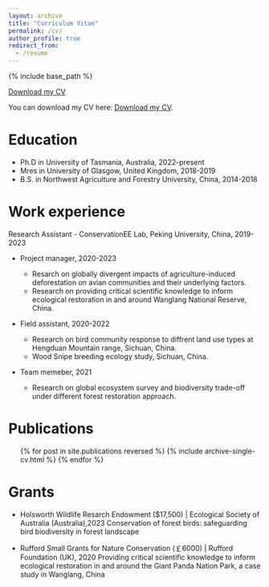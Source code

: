 ```yaml
---
layout: archive
title: "Curriculum Vitae"
permalink: /cv/
author_profile: true
redirect_from:
  - /resume
---
```


{% include base_path %}

<a href="../files/CV_WangWeiyi_202402.pdf" target="_blank" rel="noopener noreferrer">Download my CV</a>

You can download my CV here: [Download my CV](../files/CV_WangWeiyi_202402.pdf).


Education
======
* Ph.D in University of Tasmania, Australia, 2022-present
* Mres in University of Glasgow, United Kingdom, 2018-2019
* B.S. in Northwest Agriculture and Forestry University, China, 2014-2018

Work experience
======
Research Assistant - ConservationEE Lab, Peking University, China, 2019-2023
* Project manager, 2020-2023
  * Resarch on globally divergent impacts of agriculture-induced deforestation on avian communities and their underlying factors.
  * Research on providing critical scientific knowledge to inform ecological restoration in and around Wanglang National Reserve, China.

* Field assistant, 2020-2022
  * Research on bird community response to diffrent land use types at Hengduan Mountain range, Sichuan, China.
  * Wood Snipe breeding ecology study, Sichuan, China.
    
* Team memeber, 2021
  * Research on global ecosystem survey and biodiversity trade-off under different forest restoration approach.
  
Publications
======
  <ul>{% for post in site.publications reversed %}
    {% include archive-single-cv.html %}
  {% endfor %}</ul>
  
Grants
======
* Holsworth Wildlife Resarch Endowment ($17,500) | Ecological Society of Australia (Australia),2023
  Conservation of forest birds: safeguarding bird biodiversity in forest landscape
  
* Rufford Small Grants for Nature Conservation (￡6000) | Rufford Foundation (UK), 2020
  Providing critical scientific knowledge to inform ecological restoration in and around the Giant Panda Nation Park, a case study in Wanglang, China
 

